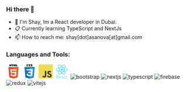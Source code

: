 <!-- ![](https://github.com/shay122990/shay122990/blob/master/Shay%20Asanova.png) -->
### Hi there 👋

- 🌚 I'm Shay, Im a React developer in Dubai.
- 📋 Currently learning TypeScript and NextJs
- 📫 How to reach me: shay[dot]asanova[at]gmail.com


<h3 align="left">Languages and Tools:</h3>
<p align="left"> 
                   <img src="https://raw.githubusercontent.com/devicons/devicon/master/icons/html5/html5-original-wordmark.svg" alt="html5" width="40" height="40"/> 
                   <img src="https://raw.githubusercontent.com/devicons/devicon/master/icons/css3/css3-original-wordmark.svg" alt="css3" width="40" height="40"/> 
                   <img src="https://raw.githubusercontent.com/devicons/devicon/master/icons/javascript/javascript-original.svg" alt="javascript" width="40" height="40"/> 
                   <img src="https://raw.githubusercontent.com/devicons/devicon/master/icons/react/react-original-wordmark.svg" alt="react" width="40" height="40"/>
                   <img src="https://cdn.jsdelivr.net/gh/devicons/devicon@latest/icons/bootstrap/bootstrap-original.svg" alt="bootstrap" width="40" height="40" />    
                   <img src="https://cdn.jsdelivr.net/gh/devicons/devicon@latest/icons/nextjs/nextjs-original.svg" alt="nextjs" width="40" height="40" />
                   <img src="https://cdn.jsdelivr.net/gh/devicons/devicon@latest/icons/typescript/typescript-original.svg" alt="typescript" width="40" height="40" />
                   <img src="https://cdn.jsdelivr.net/gh/devicons/devicon@latest/icons/firebase/firebase-original-wordmark.svg" alt="firebase" width="40" height="40"/>
                   <img src="https://cdn.jsdelivr.net/gh/devicons/devicon@latest/icons/redux/redux-original.svg" alt="redux" width="40" height="40" />
                   <img src="https://cdn.jsdelivr.net/gh/devicons/devicon@latest/icons/vitejs/vitejs-original.svg" alt="vitejs" width="40" height="40" />
</p>
